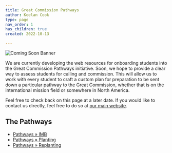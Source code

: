 ```yaml
---
title: Great Commission Pathways
author: Keelan Cook
type: page
nav_order: 1
has_children: true
created: 2022-10-13

---
```


![Coming Soon Banner](https://i.imgur.com/pxK8WAn.png)


We are currently developing the web resources for onboarding students into the Great Commission Pathways initiative. Soon, we hope to provide a clear way to assess students for calling and commission. This will allow us to work with every student to craft a custom plan for preparation to be sent down a particular pathway to the Great Commission, whether that is on the international mission field or somewhere in North America.

Feel free to check back on this page at a later date. If you would like to contact us directly, feel free to do so at [our main website](https://thecgcs.org).

## The Pathways
* [Pathways » IMB](/pathways/pathways-imb.md)
* [Pathways » Planting](/pathways/pathways-plant.html)
* [Pathways » Replanting](/pathways/pathways-replant.html/)
